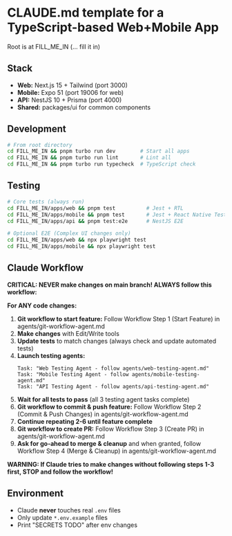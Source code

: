 # CLAUDE.md template for a TypeScript-based Web+Mobile App

Root is at FILL_ME_IN (... fill it in)

## Stack
- **Web:** Next.js 15 + Tailwind (port 3000)
- **Mobile:** Expo 51 (port 19006 for web)
- **API:** NestJS 10 + Prisma (port 4000)
- **Shared:** packages/ui for common components

## Development
```bash
# From root directory
cd FILL_ME_IN && pnpm turbo run dev        # Start all apps
cd FILL_ME_IN && pnpm turbo run lint       # Lint all
cd FILL_ME_IN && pnpm turbo run typecheck  # TypeScript check
```

## Testing
```bash
# Core tests (always run)
cd FILL_ME_IN/apps/web && pnpm test          # Jest + RTL
cd FILL_ME_IN/apps/mobile && pnpm test       # Jest + React Native Testing Library  
cd FILL_ME_IN/apps/api && pnpm test:e2e      # NestJS E2E

# Optional E2E (Complex UI changes only)
cd FILL_ME_IN/apps/web && npx playwright test
cd FILL_ME_IN/apps/mobile && npx playwright test
```

## Claude Workflow
**CRITICAL: NEVER make changes on main branch! ALWAYS follow this workflow:**

**For ANY code changes:**

1. **Git workflow to start feature:** Follow Workflow Step 1 (Start Feature) in agents/git-workflow-agent.md
2. **Make changes** with Edit/Write tools
3. **Update tests** to match changes (always check and update automated tests)
4. **Launch testing agents:**
   ```
   Task: "Web Testing Agent - follow agents/web-testing-agent.md"
   Task: "Mobile Testing Agent - follow agents/mobile-testing-agent.md"  
   Task: "API Testing Agent - follow agents/api-testing-agent.md"
   ```
5. **Wait for all tests to pass** (all 3 testing agent tasks complete)
6. **Git workflow to commit & push feature:** Follow Workflow Step 2 (Commit & Push Changes) in agents/git-workflow-agent.md
7. **Continue repeating 2-6 until feature complete**
8. **Git workflow to create PR:** Follow Workflow Step 3 (Create PR) in agents/git-workflow-agent.md
9. **Ask for go-ahead to merge & cleanup** and when granted, follow Workflow Step 4 (Merge & Cleanup) in agents/git-workflow-agent.md

**WARNING: If Claude tries to make changes without following steps 1-3 first, STOP and follow the workflow!**

## Environment
- Claude **never** touches real `.env` files
- Only update `*.env.example` files
- Print "SECRETS TODO" after env changes
